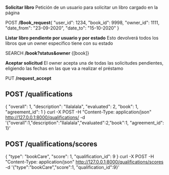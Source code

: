 ﻿**Solicitar libro**
Petición de un usuario para solicitar un libro cargado en la página 


POST **/Book_request**{
        "user_id": 1234,
        "book_id": 9998,
        "owner_id": 1111,
        "date_from": "23-09-2020",
        "date_to": "15-10-2020"
}


**Listar libro pendiente por usuario y por estado**
Esto devolverá todos los libros que un owner específico tiene con su estado 


SEARCH **/book?status&owner**
{[book]}


**Aceptar solicitud**
El owner acepta una de todas las solicitudes pendientes, eligiendo las fechas en las que va a realizar el préstamo 


PUT **/request_accept**

## POST /qualifications 
{
	"overall": 1,
	"description": "llalalala",
	"evaluated": 2,
	"book": 1,
	"agreement_id": 1
}
curl -X POST  -H "Content-Type: application/json" http://127.0.0.1:8000/qualifications/  -d '{"overall":1,"description":"llalalala","evaluated":2,"book":1, "agreement_id": 1}'

## POST /qualifications/scores
{
	"type": "bookCare",
	"score": 1,
	"qualification_id": 9
}
curl -X POST  -H "Content-Type: application/json" http://127.0.0.1:8000/qualifications/scores  -d '{"type":"bookCare","score":1, "qualification_id":9}'
